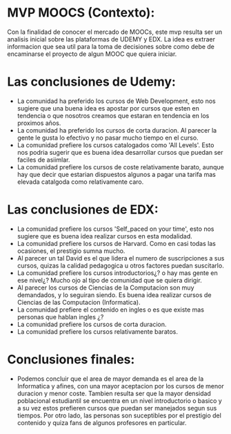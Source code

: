 # MVP MOOCS (Contexto):
</n>
</n>
Con la finalidad de conocer el mercado de MOOCs, este mvp resulta ser un analisis inicial sobre las plataformas de UDEMY y EDX. La idea es extraer informacion que sea util para la toma de decisiones sobre como debe de encaminarse el proyecto de algun MOOC que quiera iniciar.

# Las conclusiones de Udemy:
- La comunidad ha preferido los cursos de Web Development, esto nos sugiere que una buena idea es apostar por cursos que esten en tendencia o que nosotros creamos que estaran en tendencia en los proximos años.
- La comunidad ha preferido los cursos de corta duracion. Al parecer la gente le gusta lo efectivo y no pasar mucho tiempo en el curso. 
- La comunidad prefiere los cursos catalogados como 'All Levels'. Esto nos podria sugerir que es buena idea desarrollar cursos que puedan ser faciles de asiimlar.
- La comunidad prefiere los cursos de coste relativamente barato, aunque hay que decir que estarian dispuestos algunos a pagar una tarifa mas elevada catalgoda como relativamente caro.

# Las conclusiones de EDX:
- La comunidad prefiere los cursos 'Self_paced on your time', esto nos sugiere que es buena idea realizar cursos en esta modalidad.
- La comunidad prefiere los cursos de Harvard. Como en casi todas las ocasiones, el prestigio sumna mucho.
- Al parecer un tal David es el que lidera el numero de suscripciones a sus cursos, quizas la calidad pedagogica u otros factores puedan suscitarlo.
- La comunidad prefiere los cursos introductorios¿? o hay mas gente en ese nivel¿?
Mucho ojo al tipo de comunidad que se quiera dirigir.
- Al parecer los cursos de Ciencias de la Computacion son muy demandados, y lo seguiran siendo. Es buena idea realizar cursos de Ciencias de las Computacion (Informatica).
- La comunidad prefiere el contenido en ingles o es que existe mas personas que hablan ingles ¿?
- La comunidad prefiere los cursos de corta duracion.
- La comunidad prefiere los cursos relativamente baratos.

# Conclusiones finales:
- Podemos concluir que el area de mayor demanda es el area de la Informatica y afines, con una mayor aceptacion por los cursos de menor duracion y menor coste. Tambien resulta ser que la mayor densidad poblacional estudiantil se encuentra en un nivel introductorio o basico y a su vez estos prefieren cursos que puedan ser manejados segun sus tiempos. Por otro lado, las personas son suceptibles por el prestigio del contenido y quiza fans de algunos profesores en particular.



